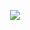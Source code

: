 <p align="center">
  <a href="https://github.com/madhukazz">
    <img src="https://skillicons.dev/icons?i=js,ts,php,react,nextjs,tailwindcss,materialui,html,css,webflow,nodejs,express,mysql,mongodb,prisma,git,github,npm,linux,bash,wordpress&perline=10" />
  </a>
</p>
